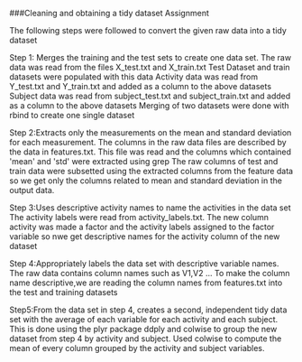 ###Cleaning and obtaining a tidy dataset Assignment

The following steps were followed to convert the given raw data into a tidy dataset

Step 1: Merges the training and the test sets to create one data set.
The raw data was read from the files X_test.txt and X_train.txt
Test Dataset and train datasets were populated with this data
Activity data was read from  Y_test.txt and Y_train.txt and added as a column to the above datasets
Subject data was read from subject_test.txt and subject_train.txt and added as a column to the above datasets
Merging of two datasets were done with rbind to create one single dataset

Step 2:Extracts only the measurements on the mean and standard deviation for each measurement.
The columns in the raw data files are described by the data in features.txt.
This file was read and the columns which contained 'mean' and 'std' were extracted using grep 
The raw columns of test and train data were subsetted using the extracted columns from the feature data so we get only the columns related to mean and standard deviation in the output data.

Step 3:Uses descriptive activity names to name the activities in the data set
The activity labels were read from activity_labels.txt.
The new column activity was made a factor and the activity labels assigned to the factor variable so nwe get descriptive names for the activity column of the new dataset

Step 4:Appropriately labels the data set with descriptive variable names.
The raw data contains column names such as V1,V2 ...
To make the column name descriptive,we are reading the column names from features.txt into the test and training datasets

Step5:From the data set in step 4, creates a second, independent tidy data set with the average of each variable for each activity and each subject.
This is done using the plyr package ddply and colwise to group the new dataset from step 4 by activity and subject.
Used colwise to compute the mean of every column grouped by the activity and subject variables.

